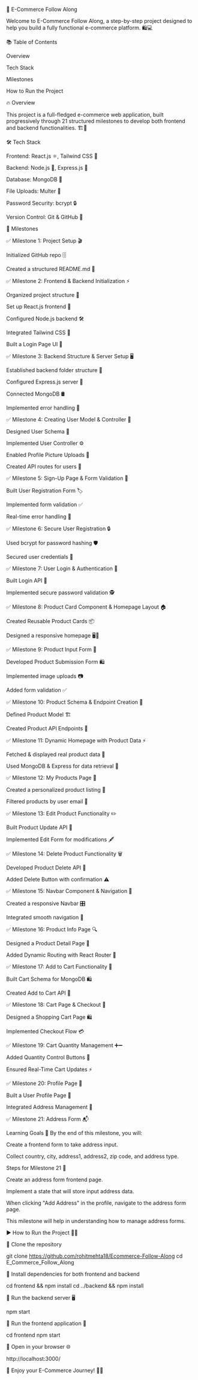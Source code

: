 🚀 E-Commerce Follow Along

Welcome to E-Commerce Follow Along, a step-by-step project designed to help you build a fully functional e-commerce platform. 🛍️💻

📚 Table of Contents

Overview

Tech Stack

Milestones

How to Run the Project

🔥 Overview

This project is a full-fledged e-commerce web application, built progressively through 21 structured milestones to develop both frontend and backend functionalities. 🏗️🚀

🛠️ Tech Stack

Frontend: React.js ⚛️, Tailwind CSS 🎨

Backend: Node.js 🌿, Express.js 🚀

Database: MongoDB 🍃

File Uploads: Multer 📂

Password Security: bcrypt 🔒

Version Control: Git & GitHub 🐙

🎯 Milestones

✅ Milestone 1: Project Setup 🎬

Initialized GitHub repo 🗄️

Created a structured README.md 📖

✅ Milestone 2: Frontend & Backend Initialization ⚡

Organized project structure 📁

Set up React.js frontend 🎨

Configured Node.js backend 🛠️

Integrated Tailwind CSS 💅

Built a Login Page UI 🔐

✅ Milestone 3: Backend Structure & Server Setup 🖥️

Established backend folder structure 📂

Configured Express.js server 🚀

Connected MongoDB 🛢️

Implemented error handling 🚧

✅ Milestone 4: Creating User Model & Controller 👤

Designed User Schema 📝

Implemented User Controller ⚙️

Enabled Profile Picture Uploads 📸

Created API routes for users 🔗

✅ Milestone 5: Sign-Up Page & Form Validation 📝

Built User Registration Form 🏷️

Implemented form validation ✅

Real-time error handling 🚦

✅ Milestone 6: Secure User Registration 🔒

Used bcrypt for password hashing 🛡️

Secured user credentials 🏰

✅ Milestone 7: User Login & Authentication 🔑

Built Login API 🔁

Implemented secure password validation 🕵️

✅ Milestone 8: Product Card Component & Homepage Layout 🏠

Created Reusable Product Cards 📦

Designed a responsive homepage 🖥️📱

✅ Milestone 9: Product Input Form 📝

Developed Product Submission Form 🛍️

Implemented image uploads 📷

Added form validation ✅

✅ Milestone 10: Product Schema & Endpoint Creation 📜

Defined Product Model 🏗️

Created Product API Endpoints 🔗

✅ Milestone 11: Dynamic Homepage with Product Data ⚡

Fetched & displayed real product data 🔄

Used MongoDB & Express for data retrieval 📡

✅ Milestone 12: My Products Page 📌

Created a personalized product listing 👤

Filtered products by user email 📩

✅ Milestone 13: Edit Product Functionality ✏️

Built Product Update API 🔄

Implemented Edit Form for modifications 🖋️

✅ Milestone 14: Delete Product Functionality 🗑️

Developed Product Delete API 🚀

Added Delete Button with confirmation ⚠️

✅ Milestone 15: Navbar Component & Navigation 🚏

Created a responsive Navbar 🎛️

Integrated smooth navigation 🧭

✅ Milestone 16: Product Info Page 🔍

Designed a Product Detail Page 📖

Added Dynamic Routing with React Router 🚦

✅ Milestone 17: Add to Cart Functionality 🛒

Built Cart Schema for MongoDB 🛍️

Created Add to Cart API 🔄

✅ Milestone 18: Cart Page & Checkout 🏁

Designed a Shopping Cart Page 🛍️

Implemented Checkout Flow 💳

✅ Milestone 19: Cart Quantity Management ➕➖

Added Quantity Control Buttons 🔢

Ensured Real-Time Cart Updates ⚡

✅ Milestone 20: Profile Page 👤

Built a User Profile Page 🏡

Integrated Address Management 📍

✅ Milestone 21: Address Form 📬

Learning Goals 🎯
By the end of this milestone, you will:

Create a frontend form to take address input.

Collect country, city, address1, address2, zip code, and address type.

Steps for Milestone 21 📝

Create an address form frontend page.

Implement a state that will store input address data.

When clicking "Add Address" in the profile, navigate to the address form page.

This milestone will help in understanding how to manage address forms.

▶️ How to Run the Project 🏃‍♂️

📌 Clone the repository

git clone https://github.com/rohitmehta18/Ecommerce-Follow-Along
cd E_Commerce_Follow_Along

📌 Install dependencies for both frontend and backend

cd frontend && npm install
cd ../backend && npm install

📌 Run the backend server 🖥️

npm start

📌 Run the frontend application 🎨

cd frontend
npm start

📌 Open in your browser 🌐

http://localhost:3000/

🚀 Enjoy your E-Commerce Journey! 🛒💖

